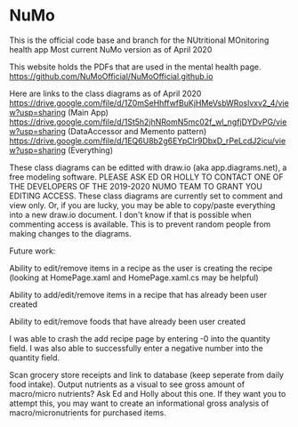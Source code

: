 # NuMo
This is the official code base and branch for the NUtritional MOnitoring health app
Most current NuMo version as of April 2020

This website holds the PDFs that are used in the mental health page.
https://github.com/NuMoOfficial/NuMoOfficial.github.io

Here are links to the class diagrams as of April 2020
https://drive.google.com/file/d/1Z0mSeHhffwfBuKjHMeVsbWRoslvxv2_4/view?usp=sharing (Main App)
https://drive.google.com/file/d/1St5h2jhNRomN5mc02f_wl_ngfjDYDvPG/view?usp=sharing (DataAccessor and Memento pattern)
https://drive.google.com/file/d/1EQ6U8b2g6EYpClr9DbxD_rPeLcdJ2icu/view?usp=sharing (Everything)

These class diagrams can be editted with draw.io (aka app.diagrams.net), a free modeling software.
PLEASE ASK ED OR HOLLY TO CONTACT ONE OF THE DEVELOPERS OF THE 2019-2020 NUMO TEAM TO GRANT YOU EDITING ACCESS. 
These class diagrams are currently set to comment and view only.
Or, if you are lucky, you may be able to copy/paste everything into a new draw.io document. I don't know if that is possible when commenting access is available. 
This is to prevent random people from making changes to the diagrams.

Future work:

Ability to edit/remove items in a recipe as the user is creating the recipe (looking at HomePage.xaml and HomePage.xaml.cs may be helpful)

Ability to add/edit/remove items in a recipe that has already been user created

Ability to edit/remove foods that have already been user created

I was able to crash the add recipe page by entering -0 into the quantity field. I was also able to successfully enter a negative number into the quantity field. 

Scan grocery store receipts and link to database (keep seperate from daily food intake). Output nutrients as a visual to see gross amount of macro/micro nutrients? Ask Ed and Holly about this one. If they want you to attempt this, you may want to create an informational gross analysis of macro/micronutrients for purchased items. 




